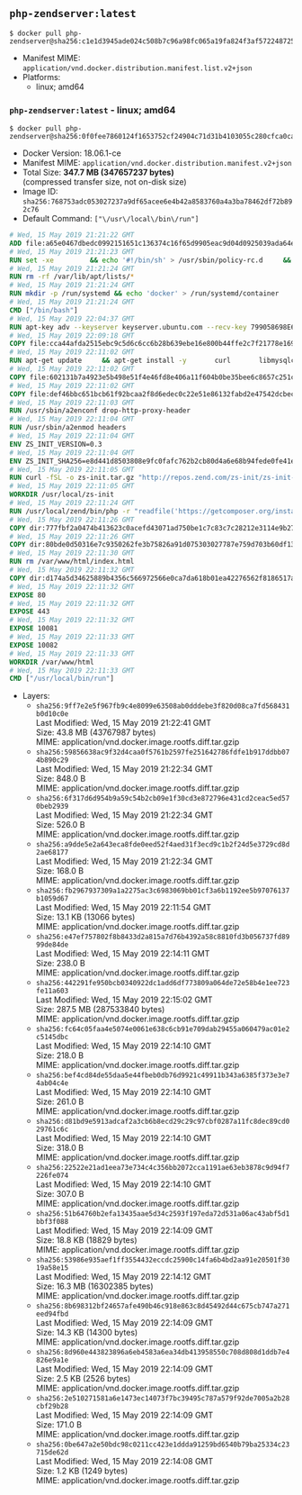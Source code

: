 ## `php-zendserver:latest`

```console
$ docker pull php-zendserver@sha256:c1e1d3945ade024c508b7c96a98fc065a19fa824f3af572248725e19d0adce2a
```

-	Manifest MIME: `application/vnd.docker.distribution.manifest.list.v2+json`
-	Platforms:
	-	linux; amd64

### `php-zendserver:latest` - linux; amd64

```console
$ docker pull php-zendserver@sha256:0f0fee7860124f1653752cf24904c71d31b4103055c280cfca0ca77fc598b46d
```

-	Docker Version: 18.06.1-ce
-	Manifest MIME: `application/vnd.docker.distribution.manifest.v2+json`
-	Total Size: **347.7 MB (347657237 bytes)**  
	(compressed transfer size, not on-disk size)
-	Image ID: `sha256:768753adc053027237a9df65acee6e4b42a8583760a4a3ba78462df72b892c76`
-	Default Command: `["\/usr\/local\/bin\/run"]`

```dockerfile
# Wed, 15 May 2019 21:21:22 GMT
ADD file:a65e0467dbedc0992151651c136374c16f65d9905eac9d04d0925039ada64e4c in / 
# Wed, 15 May 2019 21:21:23 GMT
RUN set -xe 		&& echo '#!/bin/sh' > /usr/sbin/policy-rc.d 	&& echo 'exit 101' >> /usr/sbin/policy-rc.d 	&& chmod +x /usr/sbin/policy-rc.d 		&& dpkg-divert --local --rename --add /sbin/initctl 	&& cp -a /usr/sbin/policy-rc.d /sbin/initctl 	&& sed -i 's/^exit.*/exit 0/' /sbin/initctl 		&& echo 'force-unsafe-io' > /etc/dpkg/dpkg.cfg.d/docker-apt-speedup 		&& echo 'DPkg::Post-Invoke { "rm -f /var/cache/apt/archives/*.deb /var/cache/apt/archives/partial/*.deb /var/cache/apt/*.bin || true"; };' > /etc/apt/apt.conf.d/docker-clean 	&& echo 'APT::Update::Post-Invoke { "rm -f /var/cache/apt/archives/*.deb /var/cache/apt/archives/partial/*.deb /var/cache/apt/*.bin || true"; };' >> /etc/apt/apt.conf.d/docker-clean 	&& echo 'Dir::Cache::pkgcache ""; Dir::Cache::srcpkgcache "";' >> /etc/apt/apt.conf.d/docker-clean 		&& echo 'Acquire::Languages "none";' > /etc/apt/apt.conf.d/docker-no-languages 		&& echo 'Acquire::GzipIndexes "true"; Acquire::CompressionTypes::Order:: "gz";' > /etc/apt/apt.conf.d/docker-gzip-indexes 		&& echo 'Apt::AutoRemove::SuggestsImportant "false";' > /etc/apt/apt.conf.d/docker-autoremove-suggests
# Wed, 15 May 2019 21:21:24 GMT
RUN rm -rf /var/lib/apt/lists/*
# Wed, 15 May 2019 21:21:24 GMT
RUN mkdir -p /run/systemd && echo 'docker' > /run/systemd/container
# Wed, 15 May 2019 21:21:24 GMT
CMD ["/bin/bash"]
# Wed, 15 May 2019 22:04:37 GMT
RUN apt-key adv --keyserver keyserver.ubuntu.com --recv-key 799058698E65316A2E7A4FF42EAE1437F7D2C623
# Wed, 15 May 2019 22:09:18 GMT
COPY file:cca44afda2515ebc9c5d6c6cc6b28b639ebe16e800b44ffe2c7f21778e16975e in /etc/apt/sources.list.d/zend-server.list 
# Wed, 15 May 2019 22:11:02 GMT
RUN apt-get update     && apt-get install -y       curl       libmysqlclient20       unzip       git       zend-server-php-7.2=2018.0.3+b24     && rm -rf /var/lib/apt/lists/*     && /usr/local/zend/bin/zendctl.sh stop
# Wed, 15 May 2019 22:11:02 GMT
COPY file:602131b7a4923e5b498e51f4e46fd8e406a11f604b0be35bee6c8657c251c625 in /etc/zend.lic 
# Wed, 15 May 2019 22:11:02 GMT
COPY file:def46bbc651bcb61f92bcaa2f8d6edec0c22e51e86132fabd2e47542dcbec0bf in /etc/apache2/conf-available 
# Wed, 15 May 2019 22:11:03 GMT
RUN /usr/sbin/a2enconf drop-http-proxy-header
# Wed, 15 May 2019 22:11:04 GMT
RUN /usr/sbin/a2enmod headers
# Wed, 15 May 2019 22:11:04 GMT
ENV ZS_INIT_VERSION=0.3
# Wed, 15 May 2019 22:11:04 GMT
ENV ZS_INIT_SHA256=e8d441d8503808e9fc0fafc762b2cb80d4a6e68b94fede0fe41efdeac10800cb
# Wed, 15 May 2019 22:11:05 GMT
RUN curl -fSL -o zs-init.tar.gz "http://repos.zend.com/zs-init/zs-init-docker-${ZS_INIT_VERSION}.tar.gz"     && echo "${ZS_INIT_SHA256} *zs-init.tar.gz" | sha256sum -c -     && mkdir /usr/local/zs-init     && tar xzf zs-init.tar.gz --strip-components=1 -C /usr/local/zs-init     && rm zs-init.tar.gz
# Wed, 15 May 2019 22:11:05 GMT
WORKDIR /usr/local/zs-init
# Wed, 15 May 2019 22:11:24 GMT
RUN /usr/local/zend/bin/php -r "readfile('https://getcomposer.org/installer');" | /usr/local/zend/bin/php     && /usr/local/zend/bin/php composer.phar self-update && /usr/local/zend/bin/php composer.phar update
# Wed, 15 May 2019 22:11:26 GMT
COPY dir:777fbf2a0474b413623c0acefd43071ad750be1c7c83c7c28212e3114e9b2709 in /usr/local/bin 
# Wed, 15 May 2019 22:11:26 GMT
COPY dir:80bde0d50316e7c9350262fe3b75826a91d075303027787e759d703b60df13d6 in /usr/local/zend/var/plugins/ 
# Wed, 15 May 2019 22:11:30 GMT
RUN rm /var/www/html/index.html
# Wed, 15 May 2019 22:11:32 GMT
COPY dir:d174a5d34625889b4356c566972566e0ca7da618b01ea42276562f8186517a67 in /var/www/html 
# Wed, 15 May 2019 22:11:32 GMT
EXPOSE 80
# Wed, 15 May 2019 22:11:32 GMT
EXPOSE 443
# Wed, 15 May 2019 22:11:32 GMT
EXPOSE 10081
# Wed, 15 May 2019 22:11:33 GMT
EXPOSE 10082
# Wed, 15 May 2019 22:11:33 GMT
WORKDIR /var/www/html
# Wed, 15 May 2019 22:11:33 GMT
CMD ["/usr/local/bin/run"]
```

-	Layers:
	-	`sha256:9ff7e2e5f967fb9c4e8099e63508ab0dddebe3f820d08ca7fd568431b0d10c0e`  
		Last Modified: Wed, 15 May 2019 21:22:41 GMT  
		Size: 43.8 MB (43767987 bytes)  
		MIME: application/vnd.docker.image.rootfs.diff.tar.gzip
	-	`sha256:59856638ac9f32d4caa0f5761b2597fe251642786fdfe1b917ddbb074b890c29`  
		Last Modified: Wed, 15 May 2019 21:22:34 GMT  
		Size: 848.0 B  
		MIME: application/vnd.docker.image.rootfs.diff.tar.gzip
	-	`sha256:6f317d6d954b9a59c54b2cb09e1f30cd3e872796e431cd2ceac5ed570beb2939`  
		Last Modified: Wed, 15 May 2019 21:22:34 GMT  
		Size: 526.0 B  
		MIME: application/vnd.docker.image.rootfs.diff.tar.gzip
	-	`sha256:a9dde5e2a643eca8fde0eed52f4aed31f3ecd9c1b2f24d5e3729cd8d2ae68177`  
		Last Modified: Wed, 15 May 2019 21:22:34 GMT  
		Size: 168.0 B  
		MIME: application/vnd.docker.image.rootfs.diff.tar.gzip
	-	`sha256:fb2967937309a1a2275ac3c6983069bb01cf3a6b1192ee5b97076137b1059d67`  
		Last Modified: Wed, 15 May 2019 22:11:54 GMT  
		Size: 13.1 KB (13066 bytes)  
		MIME: application/vnd.docker.image.rootfs.diff.tar.gzip
	-	`sha256:e47ef757802f8b8433d2a815a7d76b4392a58c8810fd3b056737fd8999de84de`  
		Last Modified: Wed, 15 May 2019 22:14:11 GMT  
		Size: 238.0 B  
		MIME: application/vnd.docker.image.rootfs.diff.tar.gzip
	-	`sha256:442291fe950bcb0340922dc1add6df773809a064de72e58b4e1ee723fe11a603`  
		Last Modified: Wed, 15 May 2019 22:15:02 GMT  
		Size: 287.5 MB (287533840 bytes)  
		MIME: application/vnd.docker.image.rootfs.diff.tar.gzip
	-	`sha256:fc64c05faa4e5074e0061e638c6cb91e709dab29455a060479ac01e2c5145dbc`  
		Last Modified: Wed, 15 May 2019 22:14:10 GMT  
		Size: 218.0 B  
		MIME: application/vnd.docker.image.rootfs.diff.tar.gzip
	-	`sha256:bef4cd84de55daa5e44fbeb0db76d9921c49911b343a6385f373e3e74ab04c4e`  
		Last Modified: Wed, 15 May 2019 22:14:10 GMT  
		Size: 261.0 B  
		MIME: application/vnd.docker.image.rootfs.diff.tar.gzip
	-	`sha256:d81bd9e5913adcaf2a3cb6b8ecd29c29c97cbf0287a11fc8dec89cd029761c6c`  
		Last Modified: Wed, 15 May 2019 22:14:10 GMT  
		Size: 318.0 B  
		MIME: application/vnd.docker.image.rootfs.diff.tar.gzip
	-	`sha256:22522e21ad1eea73e734c4c356bb2072cca1191ae63eb3878c9d94f7226fe074`  
		Last Modified: Wed, 15 May 2019 22:14:10 GMT  
		Size: 307.0 B  
		MIME: application/vnd.docker.image.rootfs.diff.tar.gzip
	-	`sha256:51b64760b2efa13435aae5d34c2593f197eda72d531a06ac43abf5d1bbf3f088`  
		Last Modified: Wed, 15 May 2019 22:14:09 GMT  
		Size: 18.8 KB (18829 bytes)  
		MIME: application/vnd.docker.image.rootfs.diff.tar.gzip
	-	`sha256:53986e935aef1ff3554432eccdc25900c14fa6b4bd2aa91e20501f3019a58e15`  
		Last Modified: Wed, 15 May 2019 22:14:12 GMT  
		Size: 16.3 MB (16302385 bytes)  
		MIME: application/vnd.docker.image.rootfs.diff.tar.gzip
	-	`sha256:8b698312bf24657afe490b46c918e863c8d45492d44c675cb747a271eed94fbd`  
		Last Modified: Wed, 15 May 2019 22:14:09 GMT  
		Size: 14.3 KB (14300 bytes)  
		MIME: application/vnd.docker.image.rootfs.diff.tar.gzip
	-	`sha256:8d960e443823896a6eb4583a6ea34db413958550c708d808d1ddb7e4826e9a1e`  
		Last Modified: Wed, 15 May 2019 22:14:09 GMT  
		Size: 2.5 KB (2526 bytes)  
		MIME: application/vnd.docker.image.rootfs.diff.tar.gzip
	-	`sha256:2e510271581a6e1473ec14073f7bc39495c787a579f92de7005a2b28cbf29b28`  
		Last Modified: Wed, 15 May 2019 22:14:09 GMT  
		Size: 171.0 B  
		MIME: application/vnd.docker.image.rootfs.diff.tar.gzip
	-	`sha256:0be647a2e50bdc98c0211cc423e1ddda91259bd6540b79ba25334c23715de62d`  
		Last Modified: Wed, 15 May 2019 22:14:08 GMT  
		Size: 1.2 KB (1249 bytes)  
		MIME: application/vnd.docker.image.rootfs.diff.tar.gzip
